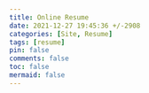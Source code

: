 ```yaml
---
title: Online Resume
date: 2021-12-27 19:45:36 +/-2908
categories: [Site, Resume]
tags: [resume]
pin: false
comments: false
toc: false
mermaid: false
---
```



